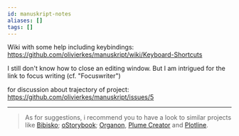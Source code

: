 ```yaml
---
id: manuskript-notes
aliases: []
tags: []
---
```


Wiki with some help including keybindings: 
https://github.com/olivierkes/manuskript/wiki/Keyboard-Shortcuts

I still don't know how to close an editing window. But I am intrigued for the link to focus writing (cf. "Focuswriter")

for discussion about trajectory of project: https://github.com/olivierkes/manuskript/issues/5

---
> As for suggestions, i recommend you to have a look to similar projects like [Bibisko](http://www.bibisco.com/); [oStorybook](http://ostorybook.tuxfamily.org/); [Organon](https://github.com/XRoemer/Organon), [Plume Creator](https://github.com/jacquetc/plume-creator) and [Plotline](https://github.com/freckles-the-pirate/plotline).
